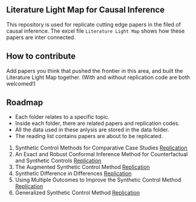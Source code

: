 ## Literature Light Map for Causal Inference

This repository is used for replicate cutting edge papers in the filed of causal inference. The excel file ``Literature Light Map`` shows how these papers are inter connected. 

## How to contribute
Add papers you think that pushed the frontier in this area, and built the Literature Light Map together. (With and without replication code are both welcomed!)

## Roadmap
+ Each folder relates to a specific topic.
+ Inside each folder, there are related papers and replication codes.
+ All the data used in these anlysis are stored in the data folder.
+ The reading list contains papers are about to be replicated.

1. Synthetic Control Methods for Comparative Case Studies [Replication](https://github.com/CongWang141/Literature-Light-Map/blob/main/1.%20Synthetic%20control/synthetic_control.ipynb)
2. An Exact and Robust Conformal Inference Method for Counterfactual and Synthetic Controls [Replication](https://github.com/CongWang141/Literature-Light-Map/blob/main/2.%20Conformal%20Inference/conformal_inference.ipynb)
3. The Augmented Synthetic Control Method [Replication](https://github.com/CongWang141/Literature-Light-Map/blob/main/3.%20AugmentedSCM/AugmentedSCM.ipynb)
4. Synthetic Difference in Differences [Replication](https://github.com/CongWang141/Literature-Light-Map/blob/main/4.%20SyntheticDID/synthdid.ipynb)
5. Using Multiple Outcomes to Improve the Synthetic Control Method [Replication](https://github.com/CongWang141/Literature-Light-Map/blob/main/5.%20Multiple%20outcome%20SCM/multiple_outcome_scm.ipynb)
6. Generalized Synthetic Control Method [Replication](https://github.com/CongWang141/Literature-Light-Map/blob/main/6.%20Generalized%20SCM/Generlized%20SCM.ipynb)
